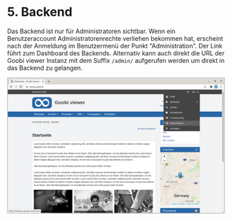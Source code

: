 # 5. Backend

Das Backend ist nur für Administratoren sichtbar. Wenn ein Benutzeraccount Administratorenrechte verliehen bekommen hat, erscheint nach der Anmeldung im Benutzermenü der Punkt "Administration". Der Link führt zum Dashboard des Backends. Alternativ kann auch direkt die URL der Goobi viewer Instanz mit dem Suffix `/admin/` aufgerufen werden um direkt in das Backend zu gelangen.

![Administratoren haben einen zus&#xE4;tzlichen Men&#xFC;punkt zum Betreten des Backends](../.gitbook/assets/5_de_backend.png)

